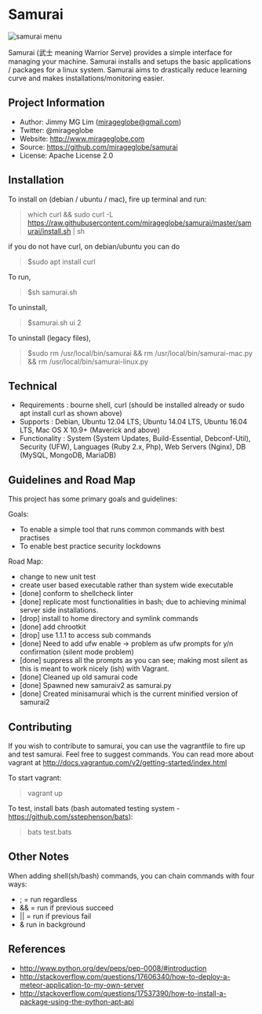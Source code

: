 
# Samurai

![samurai menu](https://raw.githubusercontent.com/mirageglobe/samurai/master/samurai.png)

Samurai (武士 meaning Warrior Serve) provides a simple interface for managing your machine. Samurai installs and setups the basic applications / packages for a linux system. Samurai aims to drastically reduce learning curve and makes installations/monitoring easier.

## Project Information

- Author: Jimmy MG Lim (mirageglobe@gmail.com)
- Twitter: @mirageglobe
- Website: http://www.mirageglobe.com
- Source: https://github.com/mirageglobe/samurai
- License: Apache License 2.0


## Installation

To install on (debian / ubuntu / mac), fire up terminal and run:

> which curl && sudo curl -L https://raw.githubusercontent.com/mirageglobe/samurai/master/samurai/install.sh | sh

if you do not have curl, on debian/ubuntu you can do

> $sudo apt install curl

To run,

> $sh samurai.sh

To uninstall,

> $samurai.sh ui 2

To uninstall (legacy files),

> $sudo rm /usr/local/bin/samurai && rm /usr/local/bin/samurai-mac.py && rm /usr/local/bin/samurai-linux.py

## Technical

- Requirements : bourne shell, curl (should be installed already or sudo apt install curl as shown above)
- Supports : Debian, Ubuntu 12.04 LTS, Ubuntu 14.04 LTS, Ubuntu 16.04 LTS, Mac OS X 10.9+ (Maverick and above)
- Functionality : System (System Updates, Build-Essential, Debconf-Util), Security (UFW), Languages (Ruby 2.x, Php), Web Servers (Nginx), DB (MySQL, MongoDB, MariaDB)

## Guidelines and Road Map

This project has some primary goals and guidelines:

Goals:

- To enable a simple tool that runs common commands with best practises
- To enable best practice security lockdowns

Road Map:

- change to new unit test
- create user based executable rather than system wide executable
- [done] conform to shellcheck linter
- [done] replicate most functionalities in bash; due to achieving minimal server side installations.
- [drop] install to home directory and symlink commands
- [done] add chrootkit
- [drop] use 1.1.1 to access sub commands
- [done] Need to add ufw enable -> problem as ufw prompts for y/n confirmation (silent mode problem)
- [done] suppress all the prompts as you can see; making most silent as this is meant to work nicely (ish) with Vagrant.
- [done] Cleaned up old samurai code
- [done] Spawned new samuraiv2 as samurai.py
- [done] Created minisamurai which is the current minified version of samurai2


## Contributing

If you wish to contribute to samurai, you can use the vagrantfile to fire up and test samurai. Feel free to suggest commands. You can read more about vagrant at http://docs.vagrantup.com/v2/getting-started/index.html

To start vagrant:

> vagrant up

To test, install bats (bash automated testing system - https://github.com/sstephenson/bats):

> bats test.bats

## Other Notes

When adding shell(sh/bash) commands, you can chain commands with four ways:

- ; = run regardless
- && = run if previous succeed
- || = run if previous fail
- & run in background

## References

- http://www.python.org/dev/peps/pep-0008/#introduction
- http://stackoverflow.com/questions/17606340/how-to-deploy-a-meteor-application-to-my-own-server
- http://stackoverflow.com/questions/17537390/how-to-install-a-package-using-the-python-apt-api

